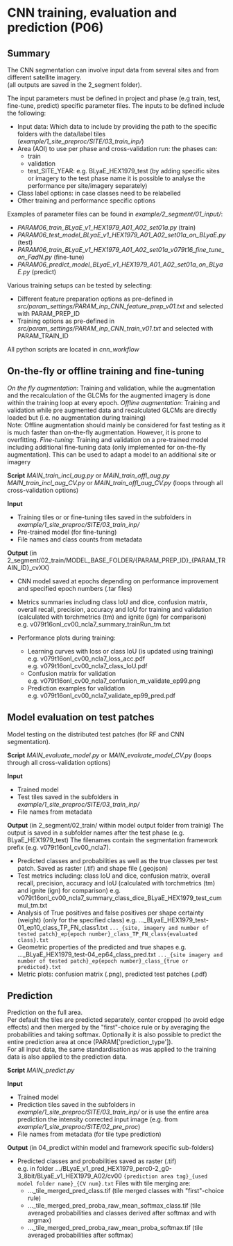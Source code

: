 # CNN training, evaluation and prediction (P06)
## Summary
The CNN segmentation can involve input data from several sites and from
different satellite imagery.<br>
(all outputs are saved in the 2_segment folder).

The input parameters must be defined in project and phase (e.g train,
test, fine-tune, predict) specific parameter files. The inputs to be
defined include the following:

- Input data: Which data to include by providing the path to the specific
  folders with the data/label tiles (*example/1_site_preproc/SITE/03_train_inp/*)
- Area (AOI) to use per phase and cross-validation run: the phases can:
    - train
    - validation
    - test_SITE_YEAR: e.g. BLyaE_HEX1979_test (by adding specific sites
      or imagery to the test phase name it is possible to analyse the
      performance per site/imagery separately)
- Class label options: in case classes need to be relabelled
- Other training and performance specific options

Examples of parameter files can be found in *example/2_segment/01_input/*:

- *PARAM06_train_BLyaE_v1_HEX1979_A01_A02_set01a.py* (train)<br>
- *PARAM06_test_model_BLyaE_v1_HEX1979_A01_A02_set01a_on_BLyaE.py* (test)<br>
- *PARAM06_train_BLyaE_v1_HEX1979_A01_A02_set01a_v079t16_fine_tune_on_FadN.py* (fine-tune)<br>
- *PARAM06_predict_model_BLyaE_v1_HEX1979_A01_A02_set01a_on_BLyaE.py* (predict)<br>

Various training setups can be tested by selecting:

 -  Different feature preparation options as pre-defined in *src/param_settings/PARAM_inp_CNN_feature_prep_v01.txt* and selected with PARAM_PREP_ID
 - Training options as pre-defined in *src/param_settings/PARAM_inp_CNN_train_v01.txt*
   and selected with PARAM_TRAIN_ID


All python scripts are located in *cnn_workflow*


## On-the-fly or offline training and fine-tuning

*On the fly augmentation*: Training and validation, while the augmentation
and the recalculation of the GLCMs for the augmented imagery is done within
the training loop at every epoch.
*Offline augmentation*: Training and validation while pre augmented data
and recalculated GLCMs are directly loaded but (i.e. no augmentation
during training)<br>
Note: Offline augmentation should mainly be considered for fast testing
as it is much faster than on-the-fly augmentation. However, it is prone
to overfitting.
*Fine-tuning*: Training and validation on a pre-trained model
including additional fine-tuning data (only implemented for on-the-fly
augmentation). This can be used to adapt a model to an additional site or
imagery

**Script** *MAIN_train_incl_aug.py* or *MAIN_train_offl_aug.py*<br>
*MAIN_train_incl_aug_CV.py* or *MAIN_train_offl_aug_CV.py*
(loops through all cross-validation options)

**Input**

  - Training tiles or or fine-tuning tiles saved in the subfolders in
    *example/1_site_preproc/SITE/03_train_inp/*
  - Pre-trained model (for fine-tuning)
  - File names and class counts from metadata

**Output**
(in 2_segment/02_train/MODEL_BASE_FOLDER/{PARAM_PREP_ID}_{PARAM_TRAIN_ID}_cvXX)

 - CNN model saved at epochs depending on performance improvement and
   specified epoch numbers (.tar files)<br>
 - Metrics summaries including class IoU and dice, confusion matrix,
   overall recall, precision, accuracy and IoU for training and validation
   (calculated with torchmetrics (tm) and ignite (ign) for comparison)<br>
   e.g. v079t16onl_cv00_ncla7_summary_trainRun_tm.txt
 - Performance plots during training:

    - Learning curves with loss or class IoU (is updated using training)<br>
      e.g. v079t16onl_cv00_ncla7_loss_acc.pdf<br>
      e.g. v079t16onl_cv00_ncla7_class_IoU.pdf<br>
    - Confusion matrix for validation<br>
      e.g. v079t16onl_cv00_ncla7_confusion_m_validate_ep99.png
    - Prediction examples for validation<br>
      e.g. v079t16onl_cv00_ncla7_validate_ep99_pred.pdf



## Model evaluation on test patches
Model testing on the distributed test patches (for RF and CNN segmentation).

**Script** *MAIN_evaluate_model.py* or
*MAIN_evaluate_model_CV.py* (loops through all cross-validation options)<br>

**Input**

  - Trained model
  - Test tiles saved in the subfolders in *example/1_site_preproc/SITE/03_train_inp/*
  - File names from metadata

**Output** (in 2_segment/02_train/ within model output folder from trainig)
The output is saved in a subfolder names after the test phase (e.g. BLyaE_HEX1979_test)
The filenames contain the segmentation framework prefix (e.g. v079t16onl_cv00_ncla7).

 - Predicted classes and probabilities as well as the true classes per
   test patch.
   Saved as raster (.tif) and shape file (.geojson)<br>
 - Test metrics including: class IoU and dice, confusion matrix,
   overall recall, precision, accuracy and IoU
   (calculated with torchmetrics (tm) and ignite (ign) for comparison)
   e.g. v079t16onl_cv00_ncla7_summary_class_dice_BLyaE_HEX1979_test_cummul_tm.txt
 - Analysis of True positives and false positives per shape certainty (weight)
   (only for the specified class)
   e.g. ..._BLyaE_HEX1979_test-01_ep10_class_TP_FN_class1.txt
   `..._{site, imagery and number of tested patch}_ep{epoch number}_class_TP_FN_class{evaluated class}.txt`
 - Geometric properties of the predicted and true shapes
   e.g. ..._BLyaE_HEX1979_test-04_ep64_class_pred.txt
   `..._{site imagery and number of tested patch}_ep{epoch number}_class_{true or predicted}.txt`
 - Metric plots: confusion matrix (.png), predicted test patches (.pdf)


## Prediction
Prediction on the full area.<br>
Per default the tiles are predicted separately, center cropped
(to avoid edge effects) and then merged by the "first"-choice rule or by
averaging the probabilities and taking softmax. Optionally it is also
possible to predict the entire prediction area at once (PARAM['prediction_type']).<br>
For all input data, the same standardisation as was applied to the training
data is also applied to the prediction data.

**Script** *MAIN_predict.py*<br>

**Input**

  - Trained model
  - Prediction tiles saved in the subfolders in *example/1_site_preproc/SITE/03_train_inp/*
    or is use the entire area prediction the intensity corrected input image
    (e.g. from *example/1_site_preproc/SITE/02_pre_proc*)<br>
  - File names from metadata (for tile type prediction)

**Output** (in 04_predict within model and framework specific sub-folders)

 - Predicted classes and probabilities saved as raster (.tif)<br>
   e.g. in folder .../BLyaE_v1_pred_HEX1979_perc0-2_g0-3_8bit/BLyaE_v1_HEX1979_A02/cv00
   `{prediction area tag}_{used model folder name}_{CV num}.txt`
   Files with tile merging are:
   - ..._tile_merged_pred_class.tif (tile merged classes with "first"-choice rule)
   - ..._tile_merged_pred_proba_raw_mean_softmax_class.tif
     (tile averaged probabilities and classes derived after softmax and with argmax)
   - ..._tile_merged_pred_proba_raw_mean_proba_softmax.tif
     (tile averaged probabilities after softmax)

